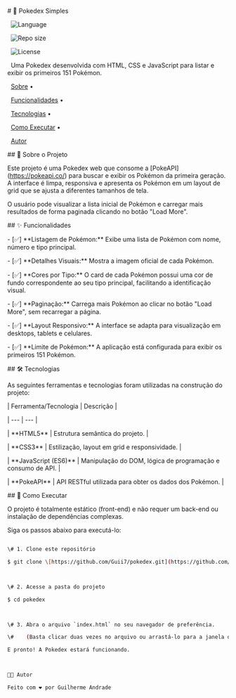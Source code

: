 \# 🚀 Pokedex Simples



<p align="center">

&nbsp; <img alt="Language" src="https://img.shields.io/github/languages/top/Guii7/pokedex?color=blueviolet">

&nbsp; <img alt="Repo size" src="https://img.shields.io/github/repo-size/Guii7/pokedex?color=blueviolet">

&nbsp; <img alt="License" src="https://img.shields.io/github/license/Guii7/pokedex?color=blueviolet">

</p>



<p align="center">

&nbsp; Uma Pokedex desenvolvida com HTML, CSS e JavaScript para listar e exibir os primeiros 151 Pokémon.

</p>



<p align="center">

&nbsp; <a href="#-sobre-o-projeto">Sobre</a> •

&nbsp; <a href="#-funcionalidades">Funcionalidades</a> •

&nbsp; <a href="#-tecnologias">Tecnologias</a> •

&nbsp; <a href="#-como-executar">Como Executar</a> •

&nbsp; <a href="#-autor">Autor</a>

</p>



\## 📖 Sobre o Projeto



Este projeto é uma Pokedex web que consome a \[PokeAPI](https://pokeapi.co/) para buscar e exibir os Pokémon da primeira geração. A interface é limpa, responsiva e apresenta os Pokémon em um layout de grid que se ajusta a diferentes tamanhos de tela.



O usuário pode visualizar a lista inicial de Pokémon e carregar mais resultados de forma paginada clicando no botão "Load More".



\## ✨ Funcionalidades



\- \[✅] \*\*Listagem de Pokémon:\*\* Exibe uma lista de Pokémon com nome, número e tipo principal.

\- \[✅] \*\*Detalhes Visuais:\*\* Mostra a imagem oficial de cada Pokémon.

\- \[✅] \*\*Cores por Tipo:\*\* O card de cada Pokémon possui uma cor de fundo correspondente ao seu tipo principal, facilitando a identificação visual.

\- \[✅] \*\*Paginação:\*\* Carrega mais Pokémon ao clicar no botão "Load More", sem recarregar a página.

\- \[✅] \*\*Layout Responsivo:\*\* A interface se adapta para visualização em desktops, tablets e celulares.

\- \[✅] \*\*Limite de Pokémon:\*\* A aplicação está configurada para exibir os primeiros 151 Pokémon.



\## 🛠️ Tecnologias



As seguintes ferramentas e tecnologias foram utilizadas na construção do projeto:



| Ferramenta/Tecnologia | Descrição |

| --- | --- |

| \*\*HTML5\*\* | Estrutura semântica do projeto. |

| \*\*CSS3\*\* | Estilização, layout em grid e responsividade. |

| \*\*JavaScript (ES6)\*\* | Manipulação do DOM, lógica de programação e consumo de API. |

| \*\*PokeAPI\*\* | API RESTful utilizada para obter os dados dos Pokémon. |



\## 🚀 Como Executar



O projeto é totalmente estático (front-end) e não requer um back-end ou instalação de dependências complexas.



Siga os passos abaixo para executá-lo:



```bash

\# 1. Clone este repositório

$ git clone \[https://github.com/Guii7/pokedex.git](https://github.com/Guii7/pokedex.git)



\# 2. Acesse a pasta do projeto

$ cd pokedex



\# 3. Abra o arquivo `index.html` no seu navegador de preferência.

\#    (Basta clicar duas vezes no arquivo ou arrastá-lo para a janela do navegador).

E pronto! A Pokedex estará funcionando.



👨‍💻 Autor

Feito com ❤️ por Guilherme Andrade


